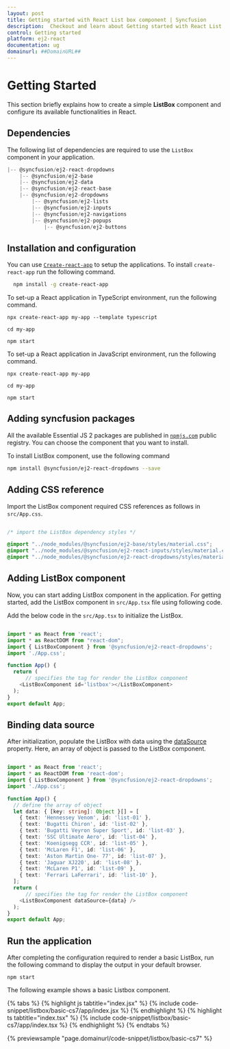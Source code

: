```yaml
---
layout: post
title: Getting started with React List box component | Syncfusion
description:  Checkout and learn about Getting started with React List box component of Syncfusion Essential JS 2 and more details.
control: Getting started 
platform: ej2-react
documentation: ug
domainurl: ##DomainURL##
---
```


# Getting Started

This section briefly explains how to create a simple **ListBox** component and configure its available functionalities in React.

## Dependencies

The following list of dependencies are required to use the `ListBox` component in your application.

```javascript
|-- @syncfusion/ej2-react-dropdowns
    |-- @syncfusion/ej2-base
    |-- @syncfusion/ej2-data
    |-- @syncfusion/ej2-react-base
    |-- @syncfusion/ej2-dropdowns
        |-- @syncfusion/ej2-lists
        |-- @syncfusion/ej2-inputs
        |-- @syncfusion/ej2-navigations
        |-- @syncfusion/ej2-popups
            |-- @syncfusion/ej2-buttons
```

## Installation and configuration

You can use [`Create-react-app`](https://github.com/facebookincubator/create-react-app) to setup the applications. To install `create-react-app` run the following command.

   ```bash
     npm install -g create-react-app
   ```

To set-up a React application in TypeScript environment, run the following command.

<div class='tsx'>

```
npx create-react-app my-app --template typescript

cd my-app

npm start

```

</div>

To set-up a React application in JavaScript environment, run the following command.

<div class='jsx'>

```
npx create-react-app my-app

cd my-app

npm start

```

</div>

## Adding syncfusion packages

All the available Essential JS 2 packages are published in [`npmjs.com`](https://www.npmjs.com/~syncfusionorg) public registry. You can choose the component that you want to install.

To install ListBox component, use the following command

```bash
npm install @syncfusion/ej2-react-dropdowns --save
```

## Adding CSS reference

Import the ListBox component required CSS references as follows in `src/App.css`.

```css

/* import the ListBox dependency styles */

@import "../node_modules/@syncfusion/ej2-base/styles/material.css";
@import "../node_modules/@syncfusion/ej2-react-inputs/styles/material.css";
@import "../node_modules/@syncfusion/ej2-react-dropdowns/styles/material.css";

```

## Adding ListBox component

Now, you can start adding ListBox component in the application. For getting started, add the ListBox component in `src/App.tsx` file using following code.

Add the below code in the `src/App.tsx` to initialize the ListBox.

```ts

import * as React from 'react';
import * as ReactDOM from "react-dom";
import { ListBoxComponent } from '@syncfusion/ej2-react-dropdowns';
import './App.css';

function App() {
  return (
      // specifies the tag for render the ListBox component
    <ListBoxComponent id='listbox'></ListBoxComponent>
  );
}
export default App;

```

## Binding data source

After initialization, populate the ListBox with data using the [dataSource](https://ej2.syncfusion.com/react/documentation/api/list-box/#datasource) property. Here, an array of object is passed to the ListBox component.

```ts

import * as React from 'react';
import * as ReactDOM from 'react-dom';
import { ListBoxComponent } from '@syncfusion/ej2-react-dropdowns';
import './App.css';

function App() {
  // define the array of object
  let data: { [key: string]: Object }[] = [
    { text: 'Hennessey Venom', id: 'list-01' },
    { text: 'Bugatti Chiron', id: 'list-02' },
    { text: 'Bugatti Veyron Super Sport', id: 'list-03' },
    { text: 'SSC Ultimate Aero', id: 'list-04' },
    { text: 'Koenigsegg CCR', id: 'list-05' },
    { text: 'McLaren F1', id: 'list-06' },
    { text: 'Aston Martin One- 77', id: 'list-07' },
    { text: 'Jaguar XJ220', id: 'list-08' },
    { text: 'McLaren P1', id: 'list-09' },
    { text: 'Ferrari LaFerrari', id: 'list-10' },
  ];
  return (
      // specifies the tag for render the ListBox component
    <ListBoxComponent dataSource={data} />
  );
}
export default App;

```

## Run the application

After completing the configuration required to render a basic ListBox, run the following command to display the output in your default browser.

```
npm start
```

The following example shows a basic Listbox component.

{% tabs %}
{% highlight js tabtitle="index.jsx" %}
{% include code-snippet/listbox/basic-cs7/app/index.jsx %}
{% endhighlight %}
{% highlight ts tabtitle="index.tsx" %}
{% include code-snippet/listbox/basic-cs7/app/index.tsx %}
{% endhighlight %}
{% endtabs %}

 {% previewsample "page.domainurl/code-snippet/listbox/basic-cs7" %}